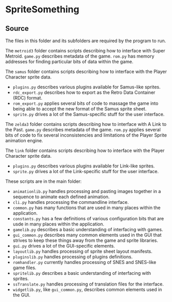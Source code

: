 # SpriteSomething

## Source

The files in this folder and its subfolders are required by the program to run.

The `metroid3` folder contains scripts describing how to interface with Super Metroid. `game.py` describes metadata of the game. `rom.py` has memory addresses for finding particular bits of data within the game.

The `samus` folder contains scripts describing how to interface with the Player Character sprite data.
* `plugins.py` describes various plugins available for Samus-like sprites.
* `rdc_export.py` describes how to export as the Retro Data Container (RDC) format.
* `rom_export.py` applies several bits of code to massage the game into being able to accept the new format of the Samus sprite sheet.
* `sprite.py` drives a lot of the Samus-specific stuff for the user interface.

The `zelda3` folder contains scripts describing how to interface with A Link to the Past. `game.py` describes metadata of the game. `rom.py` applies several bits of code to fix several inconsistencies and limitations of the Player Sprite animation engine.

The `link` folder contains scripts describing how to interface with the Player Character sprite data.
* `plugins.py` describes various plugins available for Link-like sprites.
* `sprite.py` drives a lot of the Link-specific stuff for the user interface.

These scripts are in the main folder:
* `animationlib.py` handles processing and pasting images together in a sequence to animate each defined animation.
* `cli.py` handles processing the commandline interface.
* `common.py` has many functions that are used in many places within the application.
* `constants.py` has a few definitions of various configuration bits that are usde in many places within the application.
* `gamelib.py` describes a basic understanding of interfacing with games.
* `gui_common.py` describes many common elements used in the GUI that strives to keep these things away from the game and sprite libraries.
* `gui.py` drives a lot of the GUI-specific elements.
* `layoutlib.py` handles processing of sprite sheet layout manifests.
* `pluginslib.py` handles processing of plugins definitions.
* `romhandler.py` currently handles processing of SNES and SNES-like game files.
* `spritelib.py` describes a basic understanding of interfacing with sprites.
* `ssTranslate.py` handles processing of translation files for the interface.
* `widgetlib.py`, like `gui_common.py`, describes common elements used in the GUI.
